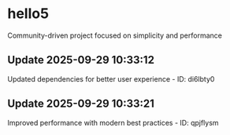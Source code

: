 # hello5
Community-driven project focused on simplicity and performance

## Update 2025-09-29 10:33:12
Updated dependencies for better user experience - ID: di6lbty0


## Update 2025-09-29 10:33:21
Improved performance with modern best practices - ID: qpjflysm

